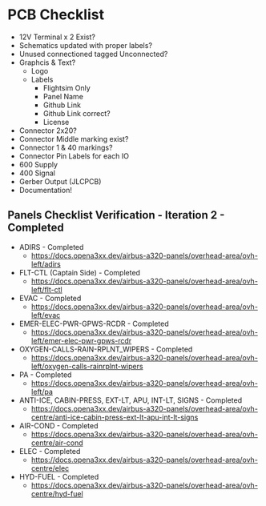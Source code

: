 # PCB Checklist
- 12V Terminal x 2 Exist?
- Schematics updated with proper labels?
- Unused connectioned tagged Unconnected?
- Graphcis & Text?
  - Logo
  - Labels
    - Flightsim Only
    - Panel Name
    - Github Link
    - Github Link correct?
    - License
- Connector 2x20?
- Connector Middle marking exist?
- Connector 1 & 40 markings?
- Connector Pin Labels for each IO
- 600 Supply
- 400 Signal
- Gerber Output (JLCPCB)
- Documentation!

## Panels Checklist Verification - Iteration 2 - Completed
- ADIRS - Completed
  - https://docs.opena3xx.dev/airbus-a320-panels/overhead-area/ovh-left/adirs
- FLT-CTL (Captain Side) - Completed
  - https://docs.opena3xx.dev/airbus-a320-panels/overhead-area/ovh-left/flt-ctl
- EVAC - Completed
  - https://docs.opena3xx.dev/airbus-a320-panels/overhead-area/ovh-left/evac
- EMER-ELEC-PWR-GPWS-RCDR - Completed
  - https://docs.opena3xx.dev/airbus-a320-panels/overhead-area/ovh-left/emer-elec-pwr-gpws-rcdr
- OXYGEN-CALLS-RAIN-RPLNT_WIPERS - Completed
  - https://docs.opena3xx.dev/airbus-a320-panels/overhead-area/ovh-left/oxygen-calls-rainrplnt-wipers
- PA - Completed
  - https://docs.opena3xx.dev/airbus-a320-panels/overhead-area/ovh-left/pa
- ANTI-ICE, CABIN-PRESS, EXT-LT, APU, INT-LT, SIGNS - Completed
  - https://docs.opena3xx.dev/airbus-a320-panels/overhead-area/ovh-centre/anti-ice-cabin-press-ext-lt-apu-int-lt-signs
- AIR-COND - Completed
  - https://docs.opena3xx.dev/airbus-a320-panels/overhead-area/ovh-centre/air-cond
- ELEC - Completed
  - https://docs.opena3xx.dev/airbus-a320-panels/overhead-area/ovh-centre/elec
- HYD-FUEL - Completed
  - https://docs.opena3xx.dev/airbus-a320-panels/overhead-area/ovh-centre/hyd-fuel